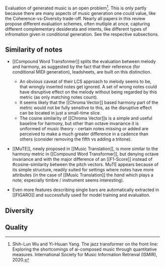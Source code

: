 
Evaluation of generated music is an open problem[^35]. This is only partly because there are many aspects of music generation one could value, like the Coherence-vs-Diversity trade-off. Nearly all papers in this review propose different evaluation schemes, often mutliple at once, capturing different complementary desiderata and intents, like different types of infromation given in conditional generation. See the respective subsections.

## Similarity of notes

- [[Compound Word Transformer]] splits the evaluation between melody and harmony, as suggested by the fact that their reference (for conditional MIDI generation), leadsheets, are built on this distinction. 
	- An obvious caveat of their LCS approach to melody seems to be, that wrongly inserted notes get ignored. A set of wrong notes could have disruptive effect on the melody without being regarded by this metric (as only matching notes count).
	- It seems likely that the [[Chroma Vector]] based harmony part of the metric would not be fully sensitive to this, as the disruptive effect can be located in just a small-time slice. 
	- The cosine similarity of [[Chroma Vector]]s is a simple and useful baseline for harmony, but other than octave invariance it is uniformed of music theory - certain notes missing or added are perceived to make a much greater difference in a cadence than others (consider removing the fifth vs adding a tritone).

- [[MuTE]], newly proposed in [[Music Translation]], is more similar to the harmony metric in [[Compound Word Transformer]], but denying octave invariance and with the major difference of an [[F1-Score]] instead of #cosine-similarity between the pitch vectors. MuTE appears because of its simple structure, readily suited for settings where notes have more attributes (in the case of [[Music Translation]] the *hand* which plays a note; especially timbre / instrument seems interesting).

- Even more features describing single bars are automatically extracted in [[FIGARO]] and successfully used for model training and evaluation.


## Diversity

## Quality



[^35]: Shih-Lun Wu and Yi-Hsuan Yang. The jazz transformer on the front line: Exploring the shortcomings of ai-composed music through quantitative measures. International Society for Music Information Retrieval (ISMIR), 2020.
